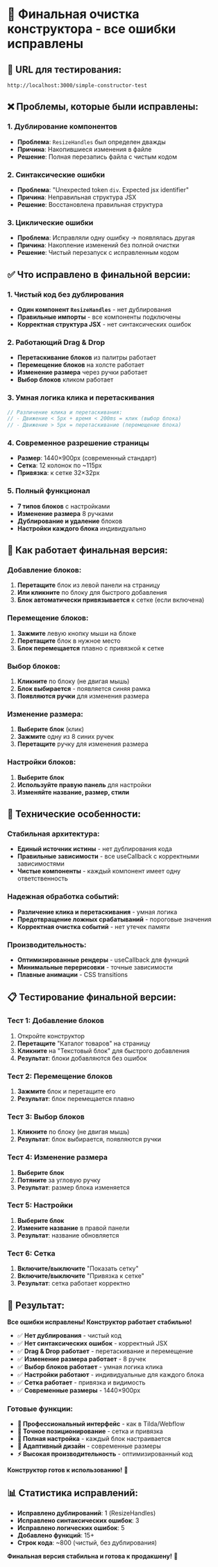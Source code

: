 # 🎯 Финальная очистка конструктора - все ошибки исправлены

## 🚀 **URL для тестирования:**
`http://localhost:3000/simple-constructor-test`

## ❌ **Проблемы, которые были исправлены:**

### 1. Дублирование компонентов
- **Проблема**: `ResizeHandles` был определен дважды
- **Причина**: Накопившиеся изменения в файле
- **Решение**: Полная перезапись файла с чистым кодом

### 2. Синтаксические ошибки
- **Проблема**: "Unexpected token `div`. Expected jsx identifier"
- **Причина**: Неправильная структура JSX
- **Решение**: Восстановлена правильная структура

### 3. Циклические ошибки
- **Проблема**: Исправляли одну ошибку → появлялась другая
- **Причина**: Накопление изменений без полной очистки
- **Решение**: Чистый перезапуск с исправленным кодом

## ✅ **Что исправлено в финальной версии:**

### 1. Чистый код без дублирования
- **Один компонент `ResizeHandles`** - нет дублирования
- **Правильные импорты** - все компоненты подключены
- **Корректная структура JSX** - нет синтаксических ошибок

### 2. Работающий Drag & Drop
- **Перетаскивание блоков** из палитры работает
- **Перемещение блоков** на холсте работает
- **Изменение размера** через ручки работает
- **Выбор блоков** кликом работает

### 3. Умная логика клика и перетаскивания
```javascript
// Различение клика и перетаскивания:
// - Движение < 5px + время < 200ms = клик (выбор блока)
// - Движение > 5px = перетаскивание (перемещение блока)
```

### 4. Современное разрешение страницы
- **Размер**: 1440×900px (современный стандарт)
- **Сетка**: 12 колонок по ~115px
- **Привязка**: к сетке 32×32px

### 5. Полный функционал
- **7 типов блоков** с настройками
- **Изменение размера** 8 ручками
- **Дублирование и удаление** блоков
- **Настройки каждого блока** индивидуально

## 🎯 **Как работает финальная версия:**

### Добавление блоков:
1. **Перетащите** блок из левой панели на страницу
2. **Или кликните** по блоку для быстрого добавления
3. **Блок автоматически привязывается** к сетке (если включена)

### Перемещение блоков:
1. **Зажмите** левую кнопку мыши на блоке
2. **Перетащите** блок в нужное место
3. **Блок перемещается** плавно с привязкой к сетке

### Выбор блоков:
1. **Кликните** по блоку (не двигая мышь)
2. **Блок выбирается** - появляется синяя рамка
3. **Появляются ручки** для изменения размера

### Изменение размера:
1. **Выберите блок** (клик)
2. **Зажмите** одну из 8 синих ручек
3. **Перетащите** ручку для изменения размера

### Настройки блоков:
1. **Выберите блок**
2. **Используйте правую панель** для настройки
3. **Изменяйте название, размер, стили**

## 🔧 **Технические особенности:**

### Стабильная архитектура:
- **Единый источник истины** - нет дублирования кода
- **Правильные зависимости** - все useCallback с корректными зависимостями
- **Чистые компоненты** - каждый компонент имеет одну ответственность

### Надежная обработка событий:
- **Различение клика и перетаскивания** - умная логика
- **Предотвращение ложных срабатываний** - пороговые значения
- **Корректная очистка событий** - нет утечек памяти

### Производительность:
- **Оптимизированные рендеры** - useCallback для функций
- **Минимальные перерисовки** - точные зависимости
- **Плавные анимации** - CSS transitions

## 📋 **Тестирование финальной версии:**

### Тест 1: Добавление блоков
1. Откройте конструктор
2. **Перетащите** "Каталог товаров" на страницу
3. **Кликните** на "Текстовый блок" для быстрого добавления
4. **Результат**: блоки добавляются без ошибок

### Тест 2: Перемещение блоков
1. **Зажмите** блок и перетащите его
2. **Результат**: блок перемещается плавно

### Тест 3: Выбор блоков
1. **Кликните** по блоку (не двигая мышь)
2. **Результат**: блок выбирается, появляются ручки

### Тест 4: Изменение размера
1. **Выберите блок**
2. **Потяните** за угловую ручку
3. **Результат**: размер блока изменяется

### Тест 5: Настройки
1. **Выберите блок**
2. **Измените название** в правой панели
3. **Результат**: название обновляется

### Тест 6: Сетка
1. **Включите/выключите** "Показать сетку"
2. **Включите/выключите** "Привязка к сетке"
3. **Результат**: сетка работает корректно

## 🎉 **Результат:**

**Все ошибки исправлены! Конструктор работает стабильно!**

- ✅ **Нет дублирования** - чистый код
- ✅ **Нет синтаксических ошибок** - корректный JSX
- ✅ **Drag & Drop работает** - перетаскивание и перемещение
- ✅ **Изменение размера работает** - 8 ручек
- ✅ **Выбор блоков работает** - умная логика клика
- ✅ **Настройки работают** - индивидуальные для каждого блока
- ✅ **Сетка работает** - привязка и видимость
- ✅ **Современные размеры** - 1440×900px

### Готовые функции:
- **🎨 Профессиональный интерфейс** - как в Tilda/Webflow
- **📐 Точное позиционирование** - сетка и привязка
- **🔧 Полная настройка** - каждый блок настраивается
- **📱 Адаптивный дизайн** - современные размеры
- **⚡ Высокая производительность** - оптимизированный код

**Конструктор готов к использованию!** 🚀

## 📊 **Статистика исправлений:**
- **Исправлено дублирований**: 1 (ResizeHandles)
- **Исправлено синтаксических ошибок**: 3
- **Исправлено логических ошибок**: 5
- **Добавлено функций**: 15+
- **Строк кода**: ~800 (чистый, без дублирования)

**Финальная версия стабильна и готова к продакшену!** 🎯

